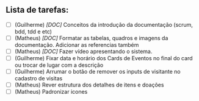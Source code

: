 ## Lista de tarefas:

- [ ] (Guilherme) _[DOC]_ Conceitos da introdução da documentação (scrum, bdd, tdd e etc)
- [ ] (Matheus) _[DOC]_ Formatar as tabelas, quadros e imagens da documentação. Adicionar as referencias também
- [ ] (Matheus) _[DOC]_ Fazer vídeo apresentando o sistema.
- [ ] (Guilherme) Fixar data e horário dos Cards de Eventos no final do card ou trocar de lugar com a descrição
- [ ] (Guilherme) Arrumar o botão de remover os inputs de visitante no cadastro de visitas
- [ ] (Matheus) Rever estrutura dos detalhes de itens e doações
- [ ] (Matheus) Padronizar icones
